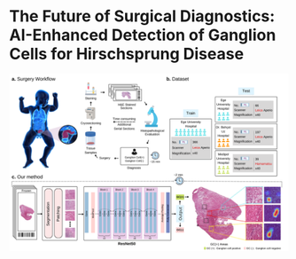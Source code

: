 # The Future of Surgical Diagnostics: AI-Enhanced Detection of Ganglion Cells for Hirschsprung Disease 
<img src="images/overview.png" width="800px"/>
